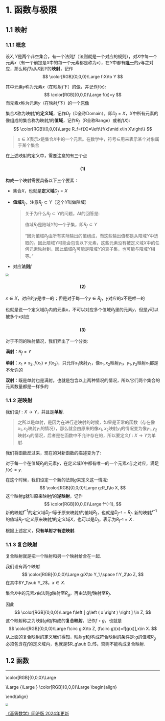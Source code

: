 # 1. 函数与极限

## 1.1 映射

### 1.1.1 概念

设$X,Y$是两个非空集合，有一个法则$f$（法则就是一个对应的规则），对$X$中每一个元素$x$（有一个前提是$X$中的每一个元素都是称为$x$），在$Y$中都有<u>唯一</u>的$y$与之对应，那么称$f$为从$X$到$Y$的**映射**，记作
$$
\color[RGB]{0,0,0}\Large f:X\to Y
$$

其中元素$y$称为元素$x$（在映射$f$下）的<u>像</u>，并记作$f(x)$:
$$
\color[RGB]{0,0,0}\Large f(x)=y
$$
而元素$x$称为元素$y$（在映射$f$下）的一个<u>原像</u>

集合$X$称为映射$f$的**定义域**，记作$D_f$（D全称Domain），即$D_f=X$，$X$中所有元素的像组成的集合称为映射$f$的**值域**，记作$R_f$（R全称Range）或者$f(X)$:
$$
\color[RGB]{0,0,0}\Large R_f=f(X)=\left\{f(x)\mid x\in X\right\}
$$
> $x\in X$表示$x$是集合$X$中的一个元素。在数学中，符号$\in$用来表示某个对象属于某个集合

在上述映射的定义中，需要注意的有三个点

<h4 style="text-align:center;margin-top:25px;">(1)</h4>

构成一个映射需要具备以下三个要素：

- 集合$X$，也就是**定义域**$D_f=X$
- **值域**$R_f$，注意$R_f\subset Y$（这个$Y$叫做陪域）

  > 关于为什么$R_f\subset Y$的问题，AI的回答是:
  >
  > 值域$R_f$是陪域$Y$的一个子集，即$R_f\subset Y$
  >
  > “因为值域$R_f$由所有实际输出的值组成，而这些输出值都是从陪域$Y$中选取的。因此陪域$Y$可能会包含以下元素，这些元素没有被定义域$X$中的任何元素映射到，因此值域$R_f$可能是陪域$Y$的真子集，也可能与陪域$Y$相等。”
  >
- 对应**法则**$f$

<img src="images\其他\Snipaste_2025-02-21_13-46-18.png" style="zoom:60%">

<h4 style="text-align:center;margin-top:25px;">(2)</h4>

$x\in X$，对应的$y$是唯一的；但是对于每一个$y\in R_f$，$y$对应的$x$不是唯一的

也就是说一个定义域$D_f$内的元素$x$，不可以对应多个值域$R_f$里的元素$y$，但是$y$可以被多个$x$对应

<h4 style="text-align:center;margin-top:25px;">(3)</h4>

对于不同的映射情况，我们弄出了一个分类:

**满射**：$R_f=Y$

**单射**：$x_1\ne x_2,f(x_1)\ne f(x_2)$，只允许$x_1$映射$y_1$，像$x_1,x_2$映射$y_1$，$y_1,y_2$映射$x_1$都是不允许的

**双射**：既是单射也是满射，也就是包含以上两种情况的情况，所以它们两个集合的元素数量都是一样多的

### 1.1.2 逆映射

我们设$f:X\to Y$，并且是**单射**.

> 之所以是单射，是因为在进行逆映射的时候，如果是正常的函数（存在像$x_1,x_2$映射$y_1$的情况），那么就会由原来的像$x_1,x_2$映射$y_1$的情况变为像$y_1,y_2$映射$x_1$的情况，后者是在函数中不允许存在的，所以要定义$f:X\to Y$为单射.

我们将函数反过来，现在的对新函数的描述变为了:

对于每一个在值域$R_f$的元素$y$，在定义域$X$中都有唯一的一个元素$x$与之对应，满足$f(x)=y$.

在这个时候，我们设定一个新的法则$g$来定义这一情况:
$$
\color[RGB]{0,0,0}\Large g:R_f\to X,
$$
这个映射$g$就叫原来映射$f$的**逆映射**，记作
$$
\color[RGB]{0,0,0}\Large f^{-1},
$$
新的映射$f^{-1}$的定义域$D_{f^{-1}}$等于原来映射$f$的值域$R_f$，也就是$D_{f^{-1}}=R_f$.
新的映射$f^{-1}$的值域$R_{f^{-1}}$定义原来映射$f$的定义域$X$，也可以是$D_f$，表示为$R_{f^{-1}}=X$ .

根据上述定义，**只有单射才有逆映射**.

### 1.1.3 复合映射

复合映射就是把一个映射和另一个映射给合在一起.

我们设有两个映射
$$
\color[RGB]{0,0,0}\Large g:X\to Y_1,\space f:Y_2\to Z,
$$
在其中$Y_1\sub Y_2$，$x\in X$.

集合$X$中的元素$x$由法则$g$映射至$R_g$，再由法则$f$映射至$R_f$.

因此
$$
\color[RGB]{0,0,0}\Large f\left [ g\left ( x \right )  \right ] \in Z,
$$
这个映射称之为映射$g$和$f$构成的**复合映射**，记作$f\circ g$，也就是
$$
\color[RGB]{0,0,0}\Large f\circ g:X\to Z, (f\circ g)(x)=f[g(x)],x\in X.
$$
从上面的复合映射的定义我们得知，映射$g$和$f$构成符合映射的条件是:$g$的值域$R_g$必须包含在$f$的定义域内，也就是$R_g\sub D_f$，否则不能构成复合映射.

## 1.2 函数












----

\color[RGB]{0,0,0}\Large 

\Large 
{\Large  }
\color[RGB]{0,0,0}\Large \begin{align}

\end{align}

<img src="images\其他\" style="zoom:50%">

[《高等数学》同济版 2024年更新](https://www.bilibili.com/video/BV1Eb411u7Fw/?p=1)